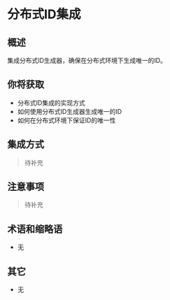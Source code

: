 # 分布式ID集成

## 概述

集成分布式ID生成器，确保在分布式环境下生成唯一的ID。

## 你将获取

- 分布式ID集成的实现方式
- 如何使用分布式ID生成器生成唯一的ID
- 如何在分布式环境下保证ID的唯一性


## 集成方式

> 待补充

## 注意事项

> 待补充

## 术语和缩略语

- 无

## 其它

- 无

